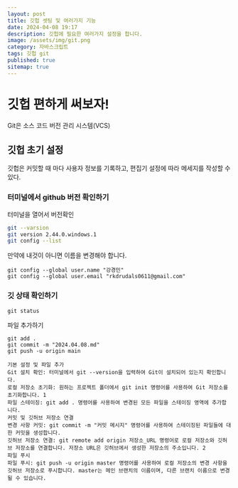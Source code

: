```yaml
---
layout: post
title: 깃헙 셋팅 및 여러가지 기능
date: 2024-04-08 19:17
description: 깃헙에 필요한 여러가지 설정을 합니다.
image: /assets/img/git.png
category: 자바스크립트
tags: 깃헙 git
published: true
sitemap: true
---
```


# 깃헙 편하게 써보자!
Git은 소스 코드 버전 관리 시스템(VCS)

## 깃헙 초기 설정
깃헙은 커밋할 때 마다 사용자 정보를 기록하고, 편집기 설정에 따라 메세지를 작성할 수 있다.
### 터미널에서 github 버전 확인하기
터미널을 열어서 버전확인
```bash
git --varsion
git version 2.44.0.windows.1
git config --list
````
만약에 내것이 아니면 이름을 변경해야 합니다.
````
git config --global user.name "강경민"
git config --global user.email "rkdrudals0611@gmail.com"
````

### 깃 상태 확인하기
````
git status
````

파일 추가하기
````
git add .
git commit -m "2024.04.08.md"
git push -u origin main

기본 설정 및 파일 추가
Git 설치 확인: 터미널에서 git --version을 입력하여 Git이 설치되어 있는지 확인합니다.
로컬 저장소 초기화: 원하는 프로젝트 폴더에서 git init 명령어를 사용하여 Git 저장소를 초기화합니다. 1
파일 스테이징: git add . 명령어를 사용하여 변경된 모든 파일을 스테이징 영역에 추가합니다.
커밋 및 깃허브 저장소 연결
변경 사항 커밋: git commit -m "커밋 메시지" 명령어를 사용하여 스테이징된 파일들에 대한 커밋을 생성합니다.
깃허브 저장소 연결: git remote add origin 저장소_URL 명령어로 로컬 저장소와 깃허브 저장소를 연결합니다. 저장소 URL은 깃허브에서 생성한 저장소의 주소입니다. 2
파일 푸시
파일 푸시: git push -u origin master 명령어를 사용하여 로컬 저장소의 변경 사항을 깃허브 저장소로 푸시합니다. master는 메인 브랜치의 이름이며, 다른 브랜치 이름으로 변경될 수 있습니다.